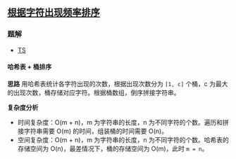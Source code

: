 ## [根据字符出现频率排序](https://leetcode.cn/problems/sort-characters-by-frequency/)
### 题解
+ [TS](../../ts/512/451.ts)

#### 哈希表 + 桶排序
**思路**
用哈希表统计各字符出现的次数，根据出现次数分为 `[1, c]` 个桶，c 为最大的出现次数，桶存储对应字符。根据桶数组，倒序拼接字符串。

**复杂度分析**
+ 时间复杂度：O(m + n)，m 为字符串的长度，n 为不同字符的个数。遍历和拼接字符串需要 O(m) 的时间，组装桶的时间需要 O(n)。
+ 空间复杂度：O(m + n)，m 为字符串的长度，n 为不同字符的个数。哈希表的存储空间为 O(n)，最差情况下，桶的存储空间为 O(m)，此时 `m = n`。